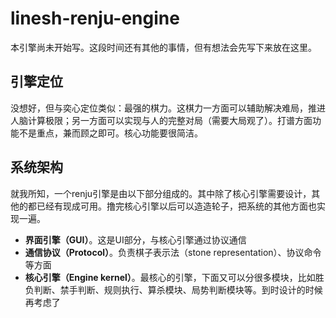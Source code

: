 # linesh-renju-engine

本引擎尚未开始写。这段时间还有其他的事情，但有想法会先写下来放在这里。

## 引擎定位

没想好，但与奕心定位类似：最强的棋力。这棋力一方面可以辅助解决难局，推进人脑计算极限；另一方面可以实现与人的完整对局（需要大局观了）。打谱方面功能不是重点，兼而顾之即可。核心功能要很简洁。

## 系统架构

就我所知，一个renju引擎是由以下部分组成的。其中除了核心引擎需要设计，其他的都已经有现成可用。撸完核心引擎以后可以造造轮子，把系统的其他方面也实现一遍。

* __界面引擎（GUI）__。这是UI部分，与核心引擎通过协议通信
* __通信协议（Protocol）__。负责棋子表示法（stone representation）、协议命令等方面
* __核心引擎（Engine kernel）__。最核心的引擎，下面又可以分很多模块，比如胜负判断、禁手判断、规则执行、算杀模块、局势判断模块等。到时设计的时候再考虑了
